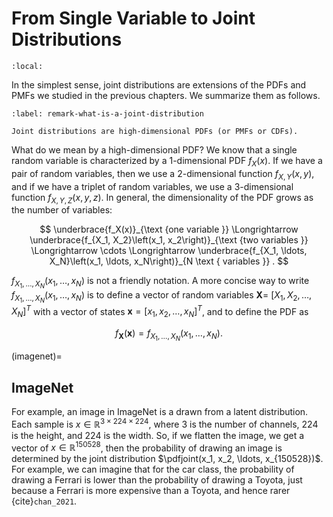 # From Single Variable to Joint Distributions

```{contents}
:local:
```

In the simplest sense, joint distributions are extensions of the PDFs and PMFs
we studied in the previous chapters. We summarize them as follows.

```{prf:remark} What is a joint distribution?
:label: remark-what-is-a-joint-distribution

Joint distributions are high-dimensional PDFs (or PMFs or CDFs).
```

What do we mean by a high-dimensional PDF? We know that a single random variable
is characterized by a 1-dimensional PDF $f_X(x)$. If we have a pair of random
variables, then we use a 2-dimensional function $f_{X, Y}(x, y)$, and if we have
a triplet of random variables, we use a 3-dimensional function
$f_{X, Y, Z}(x, y, z)$. In general, the dimensionality of the PDF grows as the
number of variables:

$$
\underbrace{f_X(x)}_{\text {one variable }} \Longrightarrow \underbrace{f_{X_1, X_2}\left(x_1, x_2\right)}_{\text {two variables }} \Longrightarrow \cdots \Longrightarrow \underbrace{f_{X_1, \ldots, X_N}\left(x_1, \ldots, x_N\right)}_{N \text { variables }} .
$$

$f_{X_1, \ldots, X_N}\left(x_1, \ldots, x_N\right)$ is not a friendly notation.
A more concise way to write $f_{X_1, \ldots, X_N}\left(x_1, \ldots, x_N\right)$
is to define a vector of random variables $\boldsymbol{X}=$
$\left[X_1, X_2, \ldots, X_N\right]^T$ with a vector of states
$\boldsymbol{x}=\left[x_1, x_2, \ldots, x_N\right]^T$, and to define the PDF as

$$
f_{\boldsymbol{X}}(\boldsymbol{x})=f_{X_1, \ldots, X_N}\left(x_1, \ldots, x_N\right) .
$$

(imagenet)=

## ImageNet

For example, an image in ImageNet is a drawn from a latent distribution. Each
sample is $x \in \mathbb{R}^{3 \times 224 \times 224}$, where $3$ is the number
of channels, $224$ is the height, and $224$ is the width. So, if we flatten the
image, we get a vector of $x \in \mathbb{R}^{150528}$, then the probability of
drawing an image is determined by the joint distribution
$\pdfjoint(x_1, x_2, \ldots, x_{150528})$. For example, we can imagine that for
the car class, the probability of drawing a Ferrari is lower than the
probability of drawing a Toyota, just because a Ferrari is more expensive than a
Toyota, and hence rarer {cite}`chan_2021`.
